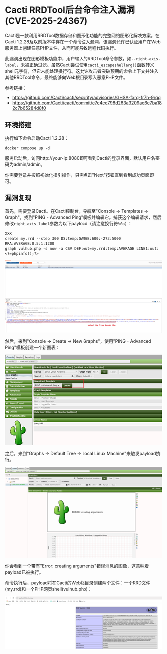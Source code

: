 # Cacti RRDTool后台命令注入漏洞 (CVE-2025-24367)

Cacti是一款利用RRDTool数据存储和图形化功能的完整网络图形化解决方案。在Cacti 1.2.28及以前版本中存在一个命令注入漏洞，该漏洞允许已认证用户在Web服务器上创建任意PHP文件，从而可能导致远程代码执行。

此漏洞出现在图形模板功能中，用户输入的RRDTool命令参数，如`--right-axis-label`，未被正确过滤。虽然Cacti尝试使用`cacti_escapeshellarg()`函数转义shell元字符，但它未能处理换行符。这允许攻击者突破预期的命令上下文并注入其他RRDTool命令，最终能够向Web根目录写入恶意PHP文件。

参考链接：

- <https://github.com/Cacti/cacti/security/advisories/GHSA-fxrq-fr7h-9rqq>
- <https://github.com/Cacti/cacti/commit/c7e4ee798d263a3209ae6e7ba182c7b65284d8f0>

## 环境搭建

执行如下命令启动Cacti 1.2.28：

```
docker compose up -d
```

服务启动后，访问http://your-ip:8080即可看到Cacti的登录界面，默认用户名密码为admin/admin。

你需要登录并按照初始化指引操作，只需点击"Next"按钮直到看到成功页面即可。

## 漏洞复现

首先，需要登录Cacti。在Cacti控制台，导航至"Console → Templates → Graph"，找到"PING - Advanced Ping"模板并编辑它。捕获这个编辑请求，然后修改`right_axis_label`参数为以下payload（请注意换行符`%0a`）：

```
XXX
create my.rrd --step 300 DS:temp:GAUGE:600:-273:5000 RRA:AVERAGE:0.5:1:1200
graph vulhub.php -s now -a CSV DEF:out=my.rrd:temp:AVERAGE LINE1:out:<?=phpinfo();?>
```

![](1.png)

然后，来到"Console → Create → New Graphs"，使用"PING - Advanced Ping"模板创建一个新图表：

![](2.png)

之后，来到"Graphs → Default Tree → Local Linux Machine"来触发payload执行。

![](3.png)

你会看到一个带有"Error: creating arguments"错误消息的图像，这意味着payload已被执行。

命令执行后，payload将在Cacti的Web根目录创建两个文件：一个RRD文件(my.rrd)和一个PHP网页shell(vulhub.php)：

![](4.png)
